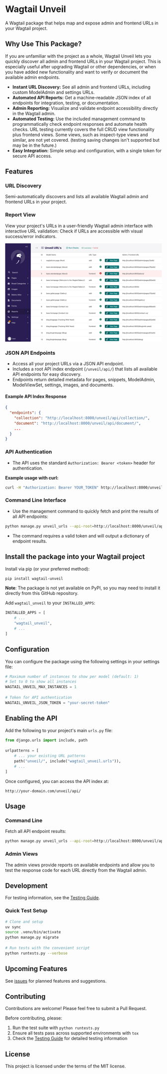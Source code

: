 # Wagtail Unveil

A Wagtail package that helps map and expose admin and frontend URLs in your Wagtail project.

## Why Use This Package?

If you are unfamiliar with the project as a whole, Wagtail Unveil lets you quickly discover all admin and frontend URLs in your Wagtail project. This is especially useful after upgrading Wagtail or other dependencies, or when you have added new functionality and want to verify or document the available admin endpoints.

- **Instant URL Discovery:** See all admin and frontend URLs, including custom ModelAdmin and settings URLs.
- **Automated API Reports:** Get a machine-readable JSON index of all endpoints for integration, testing, or documentation.
- **Admin Reporting:** Visualize and validate endpoint accessibility directly in the Wagtail admin.
- **Automated Testing:** Use the included management command to programmatically check endpoint responses and automate health checks. URL testing currently covers the full CRUD view functionality plus frontend views. Some views, such as inspect-type views and similar, are not yet covered. (testing saving changes isn't supported but may be in the future.)
- **Easy Integration:** Simple setup and configuration, with a single token for secure API access.

## Features

### URL Discovery

Semi-automatically discovers and lists all available Wagtail admin and frontend URLs in your project.

### Report View

View your project's URLs in a user-friendly Wagtail admin interface with interactive URL validation: Check if URLs are accessible with visual success/error indicators.

![Report View Screenshot](./docs/assets/report-interface.png)

### JSON API Endpoints

- Access all your project URLs via a JSON API endpoint.
- Includes a root API index endpoint (`/unveil/api/`) that lists all available API endpoints for easy discovery.
- Endpoints return detailed metadata for pages, snippets, ModelAdmin, ModelViewSet, settings, images, and documents.

#### Example API Index Response

```json
{
  "endpoints": {
    "collection": "http://localhost:8000/unveil/api/collection/",
    "document": "http://localhost:8000/unveil/api/document/",
    ...
  }
}
```

### API Authentication

- The API uses the standard `Authorization: Bearer <token>` header for authentication.

**Example usage with curl:**

```sh
curl -H "Authorization: Bearer YOUR_TOKEN" http://localhost:8000/unveil/api/collection/
```

### Command Line Interface

- Use the management command to quickly fetch and print the results of all API endpoints:

```sh
python manage.py unveil_urls --api-root=http://localhost:8000/unveil/api/ --token=YOUR_TOKEN
```

- The command requires a valid token and will output a dictionary of endpoint results.

## Install the package into your Wagtail project

Install via pip (or your preferred method):

```bash
pip install wagtail-unveil
```

**Note**: The package is not yet available on PyPI, so you may need to install it directly from this GitHub repository.

Add `wagtail_unveil` to your `INSTALLED_APPS`:

```python
INSTALLED_APPS = [
    # ...
    "wagtail_unveil",
    # ...
]
```

## Configuration

You can configure the package using the following settings in your settings file:

```python
# Maximum number of instances to show per model (default: 1)
# Set to 0 to show all instances
WAGTAIL_UNVEIL_MAX_INSTANCES = 1

# Token for API authentication
WAGTAIL_UNVEIL_JSON_TOKEN = "your-secret-token"
```

## Enabling the API

Add the following to your project's main `urls.py` file:

```python
from django.urls import include, path

urlpatterns = [
    # ... your existing URL patterns
    path("unveil/", include("wagtail_unveil.urls")),
    # ...
]
```

Once configured, you can access the API index at:

```
http://your-domain.com/unveil/api/
```

## Usage

### Command Line

Fetch all API endpoint results:

```bash
python manage.py unveil_urls --api-root=http://localhost:8000/unveil/api/ --token=YOUR_TOKEN
```

### Admin Views

The admin views provide reports on available endpoints and allow you to test the response code for each URL directly from the Wagtail admin.

## Development

For testing information, see the [Testing Guide](./docs/testing.md).

### Quick Test Setup

```bash
# Clone and setup
uv sync
source .venv/bin/activate
python manage.py migrate

# Run tests with the convenient script
python runtests.py --verbose
```

## Upcoming Features

See [issues](https://github.com/wagtail-packages/wagtail-unveil/issues) for planned features and suggestions.

## Contributing

Contributions are welcome! Please feel free to submit a Pull Request.

Before contributing, please:

1. Run the test suite with `python runtests.py`
2. Ensure all tests pass across supported environments with `tox`
3. Check the [Testing Guide](./docs/testing.md) for detailed testing information

## License

This project is licensed under the terms of the MIT license.
